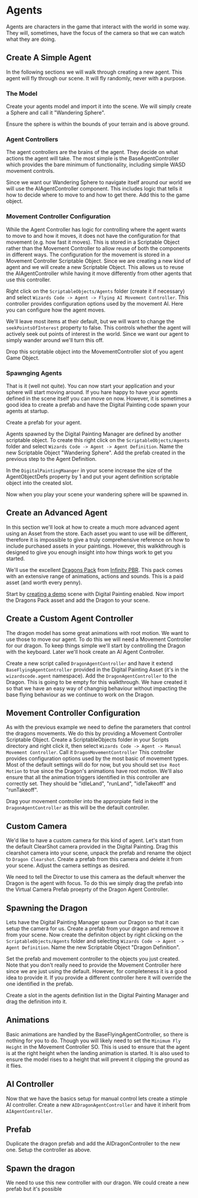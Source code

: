 ﻿# Agents

Agents are characters in the game that interact with the world in some way. They will, sometimes, have the focus of the camera so that we can watch what they are doing.

## Create A Simple Agent

In the following sections we will walk through creating a new agent. This agent will fly through our scene. It will fly randomly, never with a purpose.

### The Model

Create your agents model and import it into the scene. We will simply create a Sphere and call it "Wandering Sphere".

Ensure the sphere is within the bounds of your terrain and is above ground.

### Agent Controllers

The agent controllers are the brains of the agent. They decide on what actions the agent will take. The most simple is the BaseAgentController which provides the bare minimum of functionality, including simple WASD movement controls.

Since we want our Wandering Sphere to navigate itself around our world we will use the AIAgentController component. This includes logic that tells it how to decide where to move to and how to get there. Add this to the game object.

### Movement Controller Configuration

While the Agent Controller has logic for controlling where the agent wants to move to and how it moves, it does not have the configuration for that movement (e.g. how fast it moves). This is stored in a Scriptable Object rather than the Movement Controller to allow reuse of both the components in different ways. The configuration for the movement is stored in a Movement Controller Scriptable Object. Since we are creating a new kind of agent and  we will create a new Scriptable Object. This allows us to reuse the AIAgentController while having it move differently from other agents that use this controller.

Right click on the `ScriptableObjects/Agents` folder (create it if necessary) and select `Wizards Code -> Agent -> Flying AI Movement Controller`. This controller provides configuration options used by the movement AI. Here you can configure how the agent moves.

We'll leave most items at their default, but we will want to change the `seekPointsOfInterest` property to false. This controls whether the agent will actively seek out points of interest in the world. Since we want our agent to simply wander around we'll turn this off.

Drop this scriptable object into the MovementController slot of you agent Game Object.

### Spawnging Agents

That is it (well not quite). You can now start your application and your sphere will start moving around. If you hare happy to have your agents defined in the scene itself you can move on now. However, it is sometimes a good idea to create a prefab and have the Digital Painting code spawn your agents at startup.

Create a prefab for your agent.

Agents spawned by the Digital Painting Manager are defined by another scriptable object. To create this right click on the `ScriptableObjects/Agents` folder and select `Wizards Code -> Agent -> Agent Definition`. Name the new Scriptable Object "Wandering Sphere". Add the prefab created in the previous step to the Agent Definition.

In the `DigitalPaintingMaanger` in your scene increase the size of the AgentObjectDefs property by 1 and put your agent definition scriptable object into the created slot.

Now when you play your scene your wandering sphere will be spawned in.

## Create an Advanced Agent

In this section we'll look at how to create a much more advanced agent using an Asset from the store. Each asset you want to use will be different, therefore it is impossible to give a truly comprehensive reference on how to include purchased assets in your paintings. However, this walkkthrough is designed to give you enough insight into how things work to get you started.

We'll use the excellent [Dragons Pack](https://assetstore.unity.com/packages/3d/characters/creatures/dragons-pack-pbr-45330) from [Infinity PBR](http://www.infinitypbr.com/). This pack comes with an extensive range of animations, actions and sounds. This is a paid asset (and worth every penny).

Start by [creating a demo](./CreatingAScene.md) scene with Digital Painting enabled. Now import the Dragons Pack asset and add the Dragon to your scene.

## Create a Custom Agent Controller

The dragon model has some great animations with root motion. We want to use those to move our agent. To do this we will need a Movement Controller for our dragon. To keep things simple we'll start by controlling the Dragon with the keyboard. Later we'll hook create an AI Agent Controller.

Create a new script called `DragonAgentController` and have it extend `BaseFlyingAgentController` provided in the Digital Painting Asset (it's in the `wizardscode.agent` namespace).  Add the `DragonAgentController` to the Dragon. This is going to be empty for this walkthrough. We have created it so that we have an easy way of changnig behaviour without impacting the base flying behaviour as we continue to work on the Dragon.

## Movement Controller Configuration

As with the previous example we need to define the parameters that control the dragons movements. We do this by providing a Movement Controller Scriptable Object. Create a ScriptableObjects folder in your Scripts directory and right click it, then select `Wizards Code -> Agent -> Manual Movement Controller`. Call it `DragonMovementController` This controller provides configuration options used by the most basic of movement types. Most of the default settings will do for now, but you should set `Use Root Motion` to true since the Dragon's animations have root motion. We'll also ensure that all the animation triggers identified in this controller are correctly set. They should be "idleLand", "runLand", "idleTakeoff" and "runTakeoff".

Drag your movement controller into the approrpiate field in the `DragonAgentController` as this will be the default controller.

## Custom Camera

We'd like to have a custom camera for this kind of agent. Let's start from the default ClearShot camera provided in the Digital Painting. Drag this clearshot camera into your scene, unpack the prefab and rename the object to `Dragon Clearshot`. Create a prefab from this camera and delete it from your scene. Adjust the camera settings as desired.

We need to tell the Director to use this camera as the default whenver the Dragon is the agent with focus. To do this we simply drag the prefab into the Virtual Camera Prefab proeprty of the Dragon Agent Controller.

## Spawning the Dragon

Lets have the Digital Painting Manager spawn our Dragon so that it can setup the camera for us. Create a prefab from your dragon and remove it from your scene. Now create the definiton object by right clicking on the `ScriptableObjects/Agents` folder and selecting `Wizards Code -> Agent -> Agent Definition`. Name the new Scriptable Object "Dragon Definition". 

Set the prefab and movement controller to the objects you just created. Note that you don't really need to provide the Movement Controller here since we are just using the default. However, for completeness it is a good idea to provide it. If you provide a different controller here it will override the one identified in the prefab.

Create a slot in the agents definition list in the Digital Painting Manager and drag the definition into it.

## Animations

Basic animations are handled by the BaseFlyingAgentController, so there  is nothing for you to do. Though you will likely need to set the `Minimum Fly Height` in the Movement Controller SO. This is used to ensure that the agent is at the right height when the landing animation is started. It is also used to ensure the model rises to a height that will prevent it clipping the ground as it flies.

## AI Controller

Now that we have the basics setup for manual control lets create a stimple AI controller. Create a new `AIDragonAgentController` and have it inherit from `AIAgentController`.

## Prefab

Duplicate the dragon prefab and add the AIDragonController to the new one. Setup the controller as above.

## Spawn the dragon

We need to use this new controller with our dragon. We could create a new prefab but it's possible